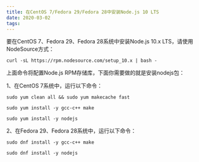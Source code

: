 ```yaml
---
title: 在CentOS 7/Fedora 29/Fedora 28中安装Node.js 10 LTS
date: 2020-03-02
tags:
---
```

要在CentOS 7、Fedora 29、Fedora 28系统中安装Node.js 10.x LTS，请使用NodeSource方式：

```
curl -sL https://rpm.nodesource.com/setup_10.x | bash -
```

上面命令将配置Node.js RPM存储库，下面你需要做的就是安装nodejs包：

1、在CentOS 7系统中，运行以下命令：

```
sudo yum clean all && sudo yum makecache fast

sudo yum install -y gcc-c++ make

sudo yum install -y nodejs
```

2、在Fedora 29、Fedora 28系统中，运行以下命令：

```
sudo dnf install -y gcc-c++ make

sudo dnf install -y nodejs